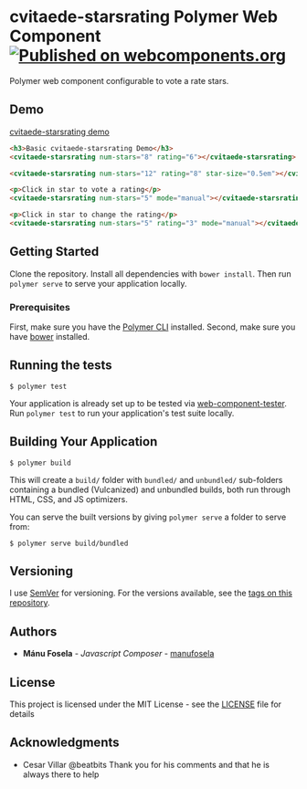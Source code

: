 # cvitaede-starsrating Polymer Web Component [![Published on webcomponents.org](https://img.shields.io/badge/webcomponents.org-published-blue.svg)](https://www.webcomponents.org/element/manufosela/cvitaede-starsrating)


Polymer web component configurable to vote a rate stars.

## Demo

[cvitaede-starsrating demo](http://codepen.io/manufosela/pen/QGaKMw)


<!--
```
<custom-element-demo>
  <template>
    <link rel="import" href="cvitaede-starsrating.html">
  </template>
</custom-element-demo>
```
-->
```html
<h3>Basic cvitaede-starsrating Demo</h3>
<cvitaede-starsrating num-stars="8" rating="6"></cvitaede-starsrating>

<cvitaede-starsrating num-stars="12" rating="8" star-size="0.5em"></cvitaede-starsrating>

<p>Click in star to vote a rating</p>
<cvitaede-starsrating num-stars="5" mode="manual"></cvitaede-starsrating>

<p>Click in star to change the rating</p>
<cvitaede-starsrating num-stars="5" rating="3" mode="manual"></cvitaede-starsrating>
```


## Getting Started

Clone the repository. Install all dependencies with `bower install`. Then run `polymer serve` to serve your application locally.

### Prerequisites

First, make sure you have the [Polymer CLI](https://www.npmjs.com/package/polymer-cli) installed.
Second, make sure you have [bower](https://www.npmjs.com/package/bower) installed.

## Running the tests

```
$ polymer test
```

Your application is already set up to be tested via [web-component-tester](https://github.com/Polymer/web-component-tester). Run `polymer test` to run your application's test suite locally.


## Building Your Application

```
$ polymer build
```

This will create a `build/` folder with `bundled/` and `unbundled/` sub-folders
containing a bundled (Vulcanized) and unbundled builds, both run through HTML,
CSS, and JS optimizers.

You can serve the built versions by giving `polymer serve` a folder to serve
from:

```
$ polymer serve build/bundled
```
## Versioning

I use [SemVer](http://semver.org/) for versioning. For the versions available, see the [tags on this repository](https://github.com/manufosela/cvitaede-starsrating/tags). 

## Authors

* **Mánu Fosela** - *Javascript Composer* - [manufosela](https://github.com/manufosela)

## License

This project is licensed under the MIT License - see the [LICENSE](LICENSE) file for details

## Acknowledgments

* Cesar Villar @beatbits 
Thank you for his comments and that he is always there to help
